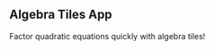 Algebra Tiles App
---------------------------
Factor quadratic equations quickly with algebra tiles!